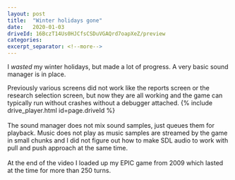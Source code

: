 ```yaml
---
layout: post
title:  "Winter holidays gone"
date:   2020-01-03
driveId: 16BczT14Us0HJCfsCSDuVGAQrd7oapXeZ/preview
categories:
excerpt_separator: <!--more-->
---
```

I *wasted* my winter holidays, but made a lot of progress. A very basic sound manager is in place.
<!--more-->
Previously various screens did not work like the reports screen or the research selection screen, but now they are all working and the game can typically run without crashes without a debugger attached.
{% include drive_player.html id=page.driveId %}
<br><br>The sound manager does not mix sound samples, just queues them for playback. Music does not play as music samples are streamed by the game in small chunks and I did not figure out how to make SDL audio to work with pull and push approach at the same time.
<br><br>At the end of the video I loaded up my EPIC game from 2009 which lasted at the time for more than 250 turns.

